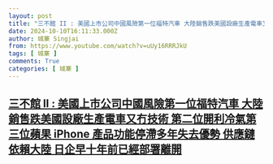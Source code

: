 ```yaml
---
layout: post
title: "三不館 II : 美國上市公司中國風險第一位福特汽車 大陸銷售跌美國設廠生產電車又冇技術 第二位開利冷氣第三位蘋果  iPhone 產品功能停滯多年失去優勢 供應鏈依賴大陸 日企早十年前已經部署離開"
date: 2024-10-10T16:11:33.000Z
author: 城寨 Singjai
from: https://www.youtube.com/watch?v=uUy16RRRJkU
tags: [ 城寨 ]
comments: True
categories: [ 城寨 ]
---
```

<!--1728576693000-->
[三不館 II : 美國上市公司中國風險第一位福特汽車 大陸銷售跌美國設廠生產電車又冇技術 第二位開利冷氣第三位蘋果  iPhone 產品功能停滯多年失去優勢 供應鏈依賴大陸 日企早十年前已經部署離開](https://www.youtube.com/watch?v=uUy16RRRJkU)
------

<div>

</div>

